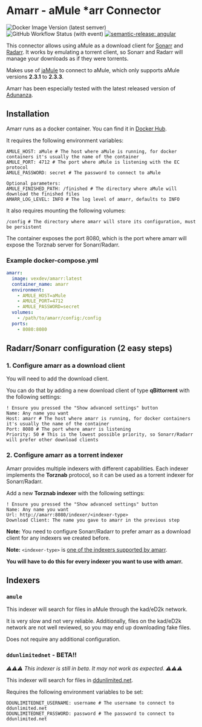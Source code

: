 # Amarr - aMule *arr Connector
![Docker Image Version (latest semver)](https://img.shields.io/docker/v/vexdev/amarr)
![GitHub Workflow Status (with event)](https://img.shields.io/github/actions/workflow/status/vexdev/amarr/release.yml)
[![semantic-release: angular](https://img.shields.io/badge/semantic--release-angular-e10079?logo=semantic-release)](https://github.com/semantic-release/semantic-release)


This connector allows using aMule as a download client for [Sonarr](https://sonarr.tv/)
and [Radarr](https://radarr.video/).
It works by emulating a torrent client, so Sonarr and Radarr will manage your downloads as if they were torrents.

Makes use of [jaMule](https://github.com/vexdev/jaMule) to connect to aMule, which only supports aMule versions **2.3.1** to **2.3.3**.

Amarr has been especially tested with the latest released version of [Adunanza](https://www.adunanza.net/).

## Installation

Amarr runs as a docker container. You can find it in [Docker Hub](https://hub.docker.com/r/vexdev/amarr).

It requires the following environment variables:

```
AMULE_HOST: aMule # The host where aMule is running, for docker containers it's usually the name of the container
AMULE_PORT: 4712 # The port where aMule is listening with the EC protocol
AMULE_PASSWORD: secret # The password to connect to aMule

Optional parameters:
AMULE_FINISHED_PATH: /finished # The directory where aMule will download the finished files
AMARR_LOG_LEVEL: INFO # The log level of amarr, defaults to INFO
```

It also requires mounting the following volumes:

```
/config # The directory where amarr will store its configuration, must be persistent
```

The container exposes the port 8080, which is the port where amarr will expose the Torznab server for Sonarr/Radarr.

### Example docker-compose.yml

```yaml
amarr:
  image: vexdev/amarr:latest
  container_name: amarr
  environment:
    - AMULE_HOST=aMule
    - AMULE_PORT=4712
    - AMULE_PASSWORD=secret
  volumes:
    - /path/to/amarr/config:/config
  ports:
    - 8080:8080
```

## Radarr/Sonarr configuration (2 easy steps)

### 1. Configure amarr as a download client

You will need to add the download client. 

You can do that by adding a new download client of type **qBittorrent** with the following settings:

```
! Ensure you pressed the "Show advanced settings" button
Name: Any name you want
Host: amarr # The host where amarr is running, for docker containers it's usually the name of the container
Port: 8080 # The port where amarr is listening
Priority: 50 # This is the lowest possible priority, so Sonarr/Radarr will prefer other download clients
```

### 2. Configure amarr as a torrent indexer

Amarr provides multiple indexers with different capabilities. 
Each indexer implements the **Torznab** protocol, so it can be used as a torrent indexer for Sonarr/Radarr.

Add a new **Torznab indexer** with the following settings:

```
! Ensure you pressed the "Show advanced settings" button
Name: Any name you want
Url: http://amarr:8080/indexer/<indexer-type>
Download Client: The name you gave to amarr in the previous step
```

**Note:** You need to configure Sonarr/Radarr to prefer amarr as a download client for any indexers we created before.

**Note:** `<indexer-type>` is [one of the indexers supported by amarr](#indexers).

**You will have to do this for every indexer you want to use with amarr.**

## Indexers

### `amule`

This indexer will search for files in aMule through the kad/eD2k network.

It is very slow and not very reliable. Additionally, files on the kad/eD2k network are not well reviewed, so you may end
up downloading fake files.

Does not require any additional configuration.

### `ddunlimitednet` - BETA!!

_⚠️⚠️⚠️ This indexer is still in beta. It may not work as expected. ⚠️⚠️⚠️_

This indexer will search for files in [ddunlimited.net](https://ddunlimited.net/).

Requires the following environment variables to be set:

```
DDUNLIMITEDNET_USERNAME: username # The username to connect to ddunlimited.net
DDUNLIMITEDNET_PASSWORD: password # The password to connect to ddunlimited.net
```
